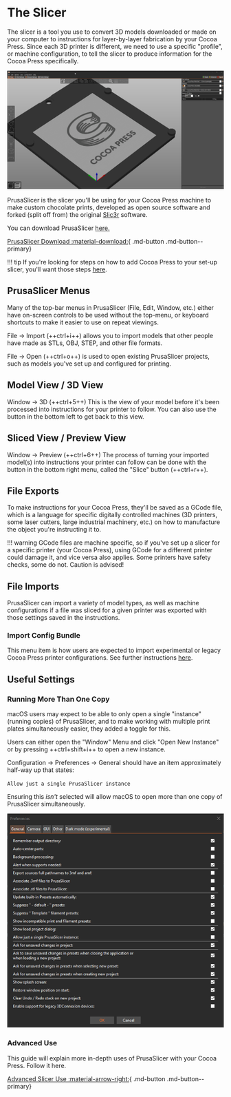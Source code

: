 # The Slicer

The slicer is a tool you use to convert 3D models downloaded or made on your computer to instructions for layer-by-layer fabrication by your Cocoa Press.  Since each 3D printer is different, we need to use a specific "profile", or machine configuration, to tell the slicer to produce information for the Cocoa Press specifically.

![](../img/101/slicer.png)

PrusaSlicer is the slicer you'll be using for your Cocoa Press machine to make custom chocolate prints, developed as open source software and forked (split off from) the original [Slic3r](https://slic3r.org/) software.

You can download PrusaSlicer [here.](https://www.prusa3d.com/page/prusaslicer_424/)


[PrusaSlicer Download :material-download:](https://www.prusa3d.com/page/prusaslicer_424/){ .md-button .md-button--primary}

!!! tip
    If you're looking for steps on how to add Cocoa Press to your set-up slicer, you'll want those steps [here](../Printer/SlicerSetup.md).

## PrusaSlicer Menus

Many of the top-bar menus in PrusaSlicer (File, Edit, Window, etc.) either have on-screen controls to be used without the top-menu, or keyboard shortcuts to make it easier to use on repeat viewings.

File -> Import (++ctrl+i++) allows you to import models that other people have made as STLs, OBJ, STEP, and other file formats.

File -> Open (++ctrl+o++) is used to open existing PrusaSlicer projects, such as models you've set up and configured for printing.

## Model View / 3D View

Window -> 3D (++ctrl+5++)  This is the view of your model before it's been processed into instructions for your printer to follow.  You can also use the button in the bottom left to get back to this view.

## Sliced View / Preview View

Window -> Preview (++ctrl+6++) The process of turning your imported model(s) into instructions your printer can follow can be done with the button in the bottom right menu, called the "Slice" button (++ctrl+r++).  

## File Exports

To make instructions for your Cocoa Press, they'll be saved as a GCode file, which is a language for specific digitally controlled machines (3D printers, some laser cutters, large industrial machinery, etc.) on how to manufacture the object you're instructing it to.

!!! warning
    GCode files are machine specific, so if you've set up a slicer for a specific printer (your Cocoa Press), using GCode for a different printer could damage it, and vice versa also applies.  Some printers have safety checks, some do not.  Caution is advised!

## File Imports

PrusaSlicer can import a variety of model types, as well as machine configurations if a file was sliced for a given printer was exported with those settings saved in the instructions.

### Import Config Bundle

This menu item is how users are expected to import experimental or legacy Cocoa Press printer configurations.  See further instructions [here](#). <!-- TODO Add import config instructions -->

## Useful Settings

### Running More Than One Copy

macOS users may expect to be able to only open a single "instance" (running copies) of PrusaSlicer, and to make working with multiple print plates simultaneously easier, they added a toggle for this.

Users can either open the "Window" Menu and click "Open New Instance" or by pressing ++ctrl+shift+i++ to open a new instance.   

Configuration -> Preferences -> General should have an item approximately half-way up that states:

`Allow just a single PrusaSlicer instance`

Ensuring this *isn't* selected will allow macOS to open more than one copy of PrusaSlicer simultaneously.   

![](../img/printer/prusaslicer_pref_general.png)

### Advanced Use

This guide will explain more in-depth uses of PrusaSlicer with your Cocoa Press.  Follow it here.

[Advanced Slicer Use :material-arrow-right:](https://www.prusa3d.com/page/prusaslicer_424/){ .md-button .md-button--primary}
